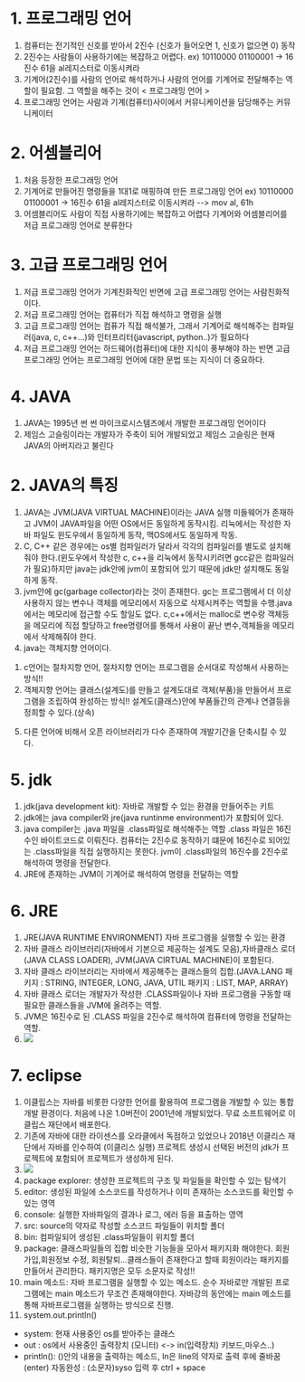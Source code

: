 # 1. 프로그래밍 언어
1. 컴퓨터는 전기적인 신호를 받아서 2진수
(신호가 들어오면 1, 신호가 없으면 0) 동작
2. 2진수는 사람들이 사용하기에는 복잡하고 어렵다.
ex) 10110000 01100001 -> 16진수 61을 al레지스터로 이동시켜라
3. 기계어(2진수)를 사람의 언어로 해석하거나 사람의 언어를 기계어로 전달해주는 역할이 필요함. 그 역할을 해주는 것이 < 프로그래밍 언어 >
4. 프로그래밍 언어는 사람과 기계(컴퓨터)사이에서 커뮤니케이션을 담당해주는 커뮤니케이터

# 2. 어셈블리어
1. 처음 등장한 프로그래밍 언어
2. 기계어로 만들어진 명령들을 1대1로 매핑하여 만든 프로그래밍 언어
ex) 10110000 01100001 -> 16진수 61을 al레지스터로 이동시켜라
--> mov al, 61h
3. 어셈블리어도 사람이 직접 사용하기에는 복잡하고 어렵다
기계어와 어셈블리어를 저급 프로그래밍 언어로 분류한다

# 3. 고급 프로그래밍 언어
1. 저급 프로그래밍 언어가 기계친화적인 반면에 고급 프로그래밍 언어는 사람친화적이다.
2. 저급 프로그래밍 언어는 컴퓨터가 직접 해석하고 명령을 실행
3. 고급 프로그래밍 언어는 컴퓨가 직접 해석불가, 그래서 기계어로 해석해주는 컴파일러(java, c, c++...)와 인터프리터(javascript, python..)가 필요하다
4. 저급 프로그래밍 언어는 하드웨어(컴퓨터)에 대한 지식이 풍부해야 하는 반면 고급 프로그래밍 언어는 프로그래밍 언어에 대한 문법 또는 지식이 더 중요하다.

# 4. JAVA
1. JAVA는 1995년 썬 썬 마이크로시스템즈에서 개발한 프로그래밍 언어이다
2. 제임스 고슬링이라는 개발자가 주축이 되어 개발되었고 제임스 고슬링은 현재 JAVA의 아버지라고 불린다
# 2. JAVA의 특징
1. JAVA는 JVM(JAVA VIRTUAL MACHINE)이라는 JAVA 실행 미들웨어가 존재하고 JVM이 JAVA파일을 어떤 OS에서든 동일하게 동작시킴. 리눅에서는 작성한 자바 파일도 윈도우에서 동일하게 동작, 맥OS에서도 동일하게 작동.
2. C, C++ 같은 경우에는 os별 컴파일러가 달라서 각각의 컴파일러를 별도로 설치해줘야 한다.(윈도우에서 작성한 c, c++을 리눅에서 동작시키려면 gcc같은 컴파일러가 필요)하지만 java는 jdk안에 jvm이 포함되어 있기 때문에 jdk만 설치해도 동일하게 동작.
3. jvm안에 gc(garbage collector)라는 것이 존재한다. gc는 프로그램에서 더 이상 사용하지 않는 변수나 객체를 메모리에서 자동으로 삭제시켜주는 역할을 수행.java에서는 메모리에 접근할 수도 할일도 없다.
c,c++에서는 malloc로 변수랑 객체등을 메모리에 직접 할당하고 free명령어를 통해서 사용이 끝난 변수,객체들을 메모리에서 삭제해줘야 한다.
4. java는 객체지향 언어이다. 
1) c언어는 절차지향 언어, 절차지향 언어는 프로그램을 순서대로 작성해서 사용하는 방식!! 
2) 객체지향 언어는 클래스(설계도)를 만들고 설계도대로 객체(부품)을 만들어서 프로그램을 조립하여 완성하는 방식!!
설계도(클래스)안에 부품들간의 관계나 연결등을 정희할 수 있다.(상속)
5. 다른 언어에 비해서 오픈 라이브러리가 다수 존재하여 개발기간을 단축시킬 수 있다.

# 5. jdk
1. jdk(java development kit): 자바로 개발할 수 있는 환경을 만들어주는 키트
2. jdk에는 java compiler와 jre(java runtinme environment)가 포함되어 있다.
3. java compiler는 .java 파일을 .class파일로 해석해주는 역할
.class 파일은 16진수인 바이트코드로 이뤄진다.
컴퓨터는 2진수로 동작하기 떄문에 16진수로 되어있는 .class파일을 직접 실행하지는 못한다.
jvm이 .class파일의 16진수를 2진수로 해석하여 명령을 전달한다.
4. JRE에 존재하는 JVM이 기계어로 해석하여 명령을 전달하는 역할


# 6. JRE
1. JRE(JAVA RUNTIME ENVIRONMENT) 자바 프로그램을 실행할 수 있는 환경
2. 자바 클래스 라이브러리(자바에서 기본으로 제공하는 설계도 모음),자바클래스 로더(JAVA CLASS LOADER), JVM(JAVA CIRTUAL MACHINE)이 포함된다.
3. 자바 클래스 라이브러리는 자바에서 제공해주는 클래스들의 집합.(JAVA.LANG 패키지 : STRING, INTEGER, LONG, JAVA, UTIL 패키지 : LIST, MAP, ARRAY)
4. 자바 클래스 로더는 개발자가 작성한 .CLASS파일이나 자바 프로그램을 구동할 때 필요한 클래스들을 JVM에 올려주는 역할.
5. JVM은 16진수로 된 .CLASS 파일을 2진수로 해석하여 컴퓨터에 멍령을 전달하는 역할.
6. <img src="images/jdk 구동방식.jpg"> 

# 7. eclipse
1. 이클립스는 자바를 비롯한 다양한 언어를 활용하여 프로그램을 개발할 수 있는 통합 개발 환경이다.
처음에 나온 1.0버전이 2001년에 개발되었다. 무료 소프트웨어로 이클립스 재단에서 배포한다.
2. 기존에 자바에 대한 라이센스를 오라클에서 독점하고 있었으나 2018년 이클리스 재단에서 자바를 인수하여 (이클리스 실행) 프로젝트 생성시 선택된 버전의 jdk가 프로젝트에 포함되어 프로젝트가 생성하게 된다.
3.  <img src= "images/eclipse 구조.jpg">
4. package explorer: 생성한 프로젝트의 구조 및 파일들을 확인할 수 있는 탐색기
5. editor: 생성된 파일에 소스코드를 작성하거나 이미 존재하는 소스코드를 확인할 수 있는 영역
6. console: 실행한 자바파일의 결과나 로그, 에러 등을 표출하는 영역
7. src: source의 약자로 작성할 소스코드 파일들이 위치할 폴더
8. bin: 컴파일되어 생성된 .class파일들이 위치할 폴더
9. package: 클래스파일들의 집합
비슷한 기능들을 모아서 패키지화 해야한다.
회원가입,회원정보 수정, 회원탈퇴...클래스들이 존재한다고 할때 회원이라는 패키지를 만들어서 관리한다.
패키지명은 모두 소문자로 작성!!
10. main 메소드: 자바 프로그램을 실행할 수 있는 메소드. 순수 자바로만 개발된 프로그램에는 main  메소드가 무조건 존재해야한다.
자바강의 동안에는 main 메소드를 통해 자바프로그램을 실행하는 방식으로 진행.
11. system.out.println()
- system: 현재 사용중인 os를 받아주는 클래스
- out : os에서 사용중인 출력장치 (모니터) <-> in(입력장치) 키보드,마우스..)
- println(): ()안의 내용을 출력하는 메소드, ln은 line의 약자로 출력 후에 줄바꿈(enter)
자동완성 : (소문자)syso 입력 후 ctrl + space